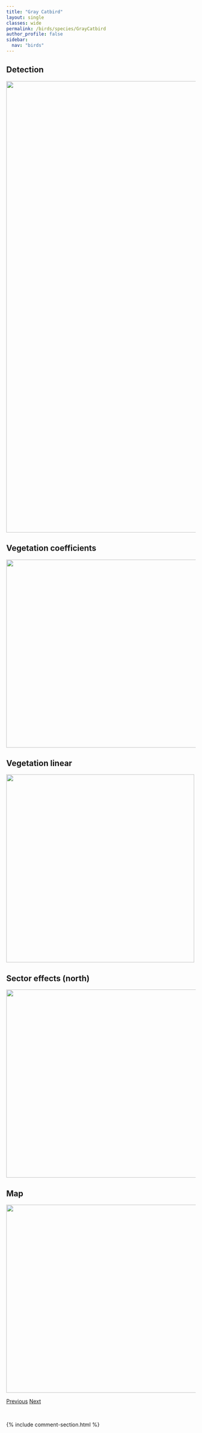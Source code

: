 ```yaml
---
title: "Gray Catbird"
layout: single
classes: wide
permalink: /birds/species/GrayCatbird
author_profile: false
sidebar:
  nav: "birds"
---
```


<h2>Detection</h2>

<a href="https://drive.google.com/uc?export=view&id=1BpLR7wQEjRzmDpR-gNP4tWYcaUR-0gvY">
<img src="https://drive.google.com/uc?export=view&id=1BpLR7wQEjRzmDpR-gNP4tWYcaUR-0gvY" height = "1200" width = "800">
</a>

<h2>Vegetation coefficients</h2>

<a href="https://drive.google.com/uc?export=view&id=1uHD0j9Nmd7xDmBYf-v5FBcxNXgQc7fxr">
<img src="https://drive.google.com/uc?export=view&id=1uHD0j9Nmd7xDmBYf-v5FBcxNXgQc7fxr" height = "500" width = "1000">
</a>

<h2>Vegetation linear</h2>

<a href="https://drive.google.com/uc?export=view&id=1FrGtDM_GmVIDI6khfYOIq-wE4B0L-ej1">
<img src="https://drive.google.com/uc?export=view&id=1FrGtDM_GmVIDI6khfYOIq-wE4B0L-ej1" height = "500" width = "500">
</a>

<h2>Sector effects (north)</h2>

<a href="https://drive.google.com/uc?export=view&id=1fKbRi7iI5KAWq8DUZ_TKE8DKSYewGoy2">
<img src="https://drive.google.com/uc?export=view&id=1fKbRi7iI5KAWq8DUZ_TKE8DKSYewGoy2" height = "500" width = "1000">
</a>

<h2>Map</h2>

<a href="https://drive.google.com/uc?export=view&id=1euAL8CUaw0CgGH9cSgKzCSq0zoi8v_v8">
<img src="https://drive.google.com/uc?export=view&id=1euAL8CUaw0CgGH9cSgKzCSq0zoi8v_v8" height = "500" width = "1500">
</a>

<a href="/DevelopmentWebsite/birds/species/GrayPartridge" class="pagination--pager" title="Gray Partridge">Previous</a> <a href="/DevelopmentWebsite/birds/species/GrasshopperSparrow" class="pagination--pager" title="Grasshopper Sparrow">Next</a>

<p>&nbsp;</p>

{% include comment-section.html %}
